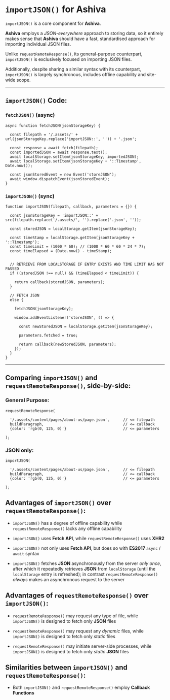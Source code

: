 # `importJSON()` for Ashiva

`importJSON()` is a core component for **Ashiva**.

**Ashiva** employs a _JSON-everywhere_ approach to storing data, so it entirely makes sense that **Ashiva** should have a fast, standardised approach for importing individual JSON files.

Unlike `requestRemoteResponse()`, its general-purpose counterpart, `importJSON()` is exclusively focused on importing JSON files.

Additionally, despite sharing a similar syntax with its counterpart, `importJSON()` is largely synchronous, includes offline capability and site-wide scope.

_____

## `importJSON()` Code:

### `fetchJSON()` (async)

```
async function fetchJSON(jsonStorageKey) {

  const filepath = '/.assets/' + url(jsonStorageKey.replace('importJSON::', '')) + '.json';

  const response = await fetch(filepath);
  const importedJSON = await response.text();
  await localStorage.setItem(jsonStorageKey, importedJSON);
  await localStorage.setItem(jsonStorageKey + '::Timestamp', Date.now());

  const jsonStoredEvent = new Event('storeJSON');
  await window.dispatchEvent(jsonStoredEvent);
}
```

### `importJSON()` (sync)

```
function importJSON(filepath, callback, parameters = {}) {

  const jsonStorageKey = 'importJSON::' + src(filepath.replace('/.assets/', '').replace('.json', ''));

  const storedJSON = localStorage.getItem(jsonStorageKey);

  const timeStamp = localStorage.getItem(jsonStorageKey + '::Timestamp');
  const timeLimit = (1000 * 60); // (1000 * 60 * 60 * 24 * 7);
  const timeElapsed = (Date.now() - timeStamp);


  // RETRIEVE FROM LOCALSTORAGE IF ENTRY EXISTS AND TIME LIMIT HAS NOT PASSED
  if ((storedJSON !== null) && (timeElapsed < timeLimit)) {

    return callback(storedJSON, parameters);
  }

  // FETCH JSON
  else {

    fetchJSON(jsonStorageKey);

    window.addEventListener('storeJSON', () => {

      const newStoredJSON = localStorage.getItem(jsonStorageKey);

      parameters.fetched = true;

      return callback(newStoredJSON, parameters);
    });
  }
}
```

_____

## Comparing `importJSON()` and `requestRemoteResponse()`, side-by-side:
    
### General Purpose:

    requestRemoteResponse(
    
      '/.assets/content/pages/about-us/page.json',      // <= filepath
      buildParagraph,                                   // <= callback
      {color: 'rgb(0, 125, 0)'}                         // <= parameters
      
    );

### JSON only:

    importJSON(
    
      '/.assets/content/pages/about-us/page.json',      // <= filepath
      buildParagraph,                                   // <= callback
      {color: 'rgb(0, 125, 0)'}                         // <= parameters
      
    );

## Advantages of `importJSON()` over `requestRemoteResponse()`:

 - `importJSON()` has a degree of offline capability while `requestRemoteResponse()` lacks any offline capability

 - `importJSON()` uses **Fetch API**, while `requestRemoteResponse()` uses **XHR2**
 
 - `importJSON()` not only uses **Fetch API**, but does so with **ES2017** `async` / `await` syntax
 
 - `importJSON()` fetches **JSON** asynchronously from the server _only once_, after which it repeatedly retrieves **JSON** from `localStorage` (until the `localStorage` entry is refreshed); in contrast `requestRemoteResponse()` _always_ makes an asynchronous request to the server
 
 
 ## Advantages of `requestRemoteResponse()` over `importJSON()`:
 
 - `requestRemoteResponse()` may request any type of file, while `importJSON()` is designed to fetch only **JSON** files
 
 - `requestRemoteResponse()` may request any _dynamic_ files, while `importJSON()` is designed to fetch only _static_ files
 
 - `requestRemoteResponse()` may initiate server-side processes, while `importJSON()` is designed to fetch only _static_ **JSON** files
 
    
 ## Similarities between `importJSON()` and `requestRemoteResponse()`:
 
  - Both `importJSON()` and `requestRemoteResponse()` employ **Callback Functions**
